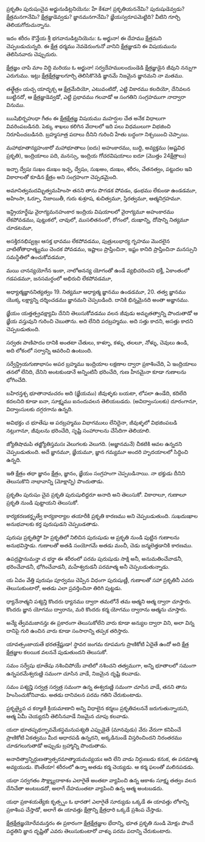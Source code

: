 ప్రకృతిం పురుషంచైవ
అర్జునుడిట్లనియెను: హే కేశవా! ప్రకృతియననేమి? పురుషుడెవ్వడు? క్షేత్రమనగానేమి? క్షేత్రజ్ఞుడెవ్వడు? జ్ఞానమనగానేమి? జ్ఞేయస్వరూపమెట్టిది? వీటిని గూర్చి తెలియగోరుచున్నాను.

ఇదం శరీరం కౌన్తేయ
శ్రీ భగవానుడిట్లనియెను: ఓ అర్జునా! ఈ దేహము క్షేత్రమని చెప్పబడుచున్నది. ఈ క్షేత్ర ధర్మము నెవడెరుంగునో వానిని క్షేత్రజ్ఞుడని ఈ విషయమును తెలిసినవారు చెప్పుదురు.

క్షేత్రజ్ఞం చాపి మాం విద్ధి
మరియు ఓ అర్జునా! సర్వదేహములందుండెడి క్షేత్రజ్ఞుడైన జీవుని నన్నుగా ఎరుగుము. ఇట్లు క్షేత్రక్షేత్రజ్ఞులగూర్చి తెలిసికొనెడి జ్ఞానమే నిజమైన జ్ఞానమని నా మతము.

తత్క్షేత్రం యచ్చ యాదృక్చ
ఆ క్షేత్రమేదియో, ఎటువంటిదో, ఎట్టి వికారము కలదియో, దేనివలన బుట్టినదో, ఆ క్షేత్రజ్ఞుడెవ్వడో, ఎట్టి ప్రభావము గలవాడో ఆ సంగతిని సంగ్రహముగా నాద్వారా వినుము.

ఋషిభిర్బహుధా గీతం
ఈ క్షేత్రక్షేత్రజ్ఞ విషయము మహర్షుల చేత అనేక విధాలుగా వివరింపబడినది. పెక్కు శాఖలు కలిగిన వేదాలలో ఇది పలు విధములుగా విభజించి నిరూపించబడినది. బ్రహ్మసూత్ర పదాలు దీనిని గురించి హేతు బద్ధంగా నిశ్చయించి చెప్పాయి.

మహాభూతాన్యహంకారో
మహాభూతాలు (ఐదు) అహంకారము, బుద్ధి, అవ్యక్తము (అష్టవిధ ప్రకృతి), ఇంద్రియాలు పది, మనస్సు, ఇంద్రియ గోచరవిషయాలు ఐదూ (మొత్తం 24క్షేత్రాలు) 

ఇచ్ఛా ద్వేషః సుఖం దుఃఖం
ఇచ్చ, ద్వేషం, సుఖఅం, దుఃఖం, శరీరం, చేతనత్వం, పట్టుదల ఇవి వికారాలతో కూడిన క్షేత్రం అని సంగ్రహంగా చెప్పడమైంది.

అమానిత్వమదమ్భిత్వమహింసా
తనని తాను పొగడక పోవడం, ఢంభము లేకుండా ఉండడమూ, అహింసా, ఓర్పూ, నిజాయితీ, గురు శుశ్రూష, శుచిత్వమూ, స్తిరత్వమూ, ఆత్మనిగ్రహమూ.

ఇన్ద్రియార్థేషు వైరాగ్యమనహంకార
ఇంద్రియ విషయాలలో వైరాగ్యమూ అహంకారము లేకపోవడము, పుట్టుకలో, చావులో, ముసలితనంలో, రోగంలో, దుఃఖాన్ని, దోషాన్ని నిత్యమూ చూడటమూ, 

అసక్తిరనభిష్వఙ్గః
ఆసక్త భావము లేకపోవడము, పుత్రులుభార్య గృహము మొదలైన వాటితోతాధాత్మ్యము చెందక పోవడము, ఇష్టాలు ప్రాప్తించినా, ఇష్టం కానిది ప్రాప్తించినా మనస్సుని సమస్థితిలో ఉంచుకోవడమూ, 

మయి చానన్యయోగేన
ఇంకా, నాలోఅనన్య యోగంతో ఉండే వ్యభిచరించని భక్తీ, ఏకాంతంలో గడపడమూ, జనసమర్ధంలో అభిరుచి లేకపోవడమూ, 

అధ్యాత్మజ్ఞాననిత్యత్వం
19. నిత్యమూ ఆధ్యాత్మ జ్ఞానము ఉండడమూ, 20. తత్వ జ్ఞానము యొక్క లక్ష్యాన్ని దర్శించడము జ్ఞానమని చెప్పబడింది. దానికి భిన్నమైనది అంతా అజ్ఞానము.

జ్ఞేయం యత్తత్ప్రవక్ష్యామి
దేనిని తెలుసుకోవడము వలన జీవుడు అమృతత్వాన్ని పొందుతాడో ఆ జ్ఞేయ వస్తువుని గురించి చెబుతాను. అది లేనిది పరబ్రహ్మము. అది సత్తు కాదని, అసత్తు కాదని చెప్పబడుతుంది.

సర్వతః పాణిపాదం
దానికి అంతటా చేతులు, కాళ్ళూ, కళ్ళు, తలలూ, నోళ్ళు, చెవులు ఉండి, అది లోకంలో సర్వాన్ని ఆవరించి ఉంటుంది.

సర్వేన్ద్రియగుణాభాసం
అపర బ్రహ్మము ఇంద్రియాల లక్షణాల ద్వారా ప్రకాశించేది, ఏ ఇంద్రియాలు తనలో లేనిది, దేనిని అంటకుండానే అన్నింటినీ భరించేది, గుణ హీనమైనా కూడా గుణాలను భోగించేది.

బహిరన్తశ్చ భూతానామచరం
అది (జ్ఞేయము) జీవుళ్ళకు బయటా, లోపలా ఉండేది, కదిలేది కదలనిది కూడా ఐనా, సూక్ష్మము ఐనందువలన తెలియబడదు. (అవిద్వాంసులకు) దూరంగానూ, విద్వాంసులకు దగ్గరగాను ఉన్నది.

అవిభక్తం చ భూతేషు
ఆ పరబ్రహ్మము విభాగములు లేనిదైనా, జీవుళ్ళలో విభజింపబడి నట్లుగానూ, జీవులను భరించేది, సృష్టి సంహారాలను చేసేదిగా తెలియాలి.

జ్యోతిషామపి తజ్జ్యోతిస్తమసః
వెలుగలకు వెలుగది. (అజ్ఞానమనే) చీకటికి ఆవల ఉన్నదని చెప్పబడుతుంది. అదే జ్ఞానమూ, జ్ఞేయమూ, జ్ఞాన గమ్యమూ అందరి హృదయాలలో సిద్ధించి ఉన్నది.

ఇతి క్షేత్రం తథా జ్ఞానం
క్షేత్రం, జ్ఞానం, జ్ఞేయం సంగ్రహంగా చెప్పబడినాయి. నా భక్తుడు దీనిని తెలుసుకొని నాభావాన్ని (మోక్షాన్ని) పొందుతాడు.

ప్రకృతిం పురుషం చైవ
ప్రకృతి పురుషులిద్దరూ అనాది అని తెలుసుకో. వికారాలూ, గుణాలూ ప్రకృతి నుండి పుట్టాయని తెలుసుకో.

కార్యకరణకర్తృత్వే
కార్యకార్యాల తయారీకి ప్రకృతి కారణము అని చెప్పబడుతుంది. సుఖదుఃఖాల అనుభవాలకు కర్త పురుషుడని చెప్పబడతాడు.

పురుషః ప్రకృతిస్థో హి
ప్రకృతిలో నిలిచిన పురుషుడు ఆ ప్రకృతి నుండి పుట్టిన గుణాలను అనుభవిస్తాడు. గుణాలతో అతడి సంయోగమే అతడు మంచీ, చెడు జన్మలెత్తడానికి కారణము.

ఉపద్రష్టానుమన్తా చ భర్తా
ఈ శరీరంలో పరమ పురుషుడు సాక్షి అనీ, అనుమతించేవాడనీ, భరించేవాడనీ, భోగించేవాడనీ, మహేశ్వరుడనీ పరమాత్మ అనీ చెప్పబడుతున్నాడు.

య ఏవం వేత్తి పురుషం
పూర్వము చెప్పిన విధంగా పురుషుణ్ణీ, గుణాలతో సహా ప్రకృతినీ ఎవరు తెలుసుకుంటారో, అతడు ఎలా ప్రవర్తించినా తిరిగి పుట్టడు.

ధ్యానేనాత్మని పశ్యన్తి
కొందరు ధ్యానము ద్వారా తమలోనే తమ ఆత్మని ఆత్మ ద్వారా చూస్తారు. కొందరు జ్ఞాన యోగము ద్వారాను, మరి కొందరు కర్మ యోగము ద్వారాను ఆత్మను చూస్తారు.

అన్యే త్వేవమజానన్తః
ఈ ప్రకారంగా తెలుసుకోలేని వారు కూడా అన్యుల ద్వారా విని, అలా విన్న దానిపై గురి ఉంచిన వారు కూడా సంసారాన్ని తప్పక తరిస్తారు.

యావత్సంజాయతే
భరతశ్రేష్టుడా! స్థావర జంగమ రూపమగు ప్రాణికోటి ఏదైతే ఉందో అది క్షేత్ర క్షేత్రజ్ఞుల కలయిక వలననే పుడుతుందని తెలుసుకో.

సమం సర్వేషు భూతేషు
నశించిపోయే వాటిలో నశించని తత్వముగా, అన్ని భూతాలలో సమంగా ఉన్నపరమేశ్వరుణ్ణి సమంగా చూసిన వాడే, నిజమైన దృష్టి కలవాడు.

సమం పశ్యన్హి సర్వత్ర
సర్వత్ర సమంగా ఉన్న ఈశ్వరుణ్ణి సమంగా చూసిన వాడే, తనని తాను హింసించుకోనివాడు. అతడు దానివలన పరమ గతిని చేరుకుంటాడు.

ప్రకృత్యైవ చ కర్మాణి క్రియమాణాని
అన్ని విధాలైన కర్మలు ప్రకృతివలననే జరుగుతున్నాయని, ఆత్మ ఏమీ చెయ్యదనీ తెలిసినవాడే నిజమైన చూపు కలవాడు.

యదా భూతపృథగ్భావమేకస్థమనుపశ్యతి
ఎప్పుడైతే (మానవుడు) వేరు వేరుగా కనిపించే ప్రాణికోటి ఏకత్వము మీద ఆధారపడి ఉన్నదని, అక్కడినుండే విస్తరించిందని నిరంతరము చూడగలుగుతాడో అప్పుడు బ్రహ్మాన్ని పొందుతాడు.

అనాదిత్వాన్నిర్గుణత్వాత్పరమాత్మాయమవ్యయః
ఆది లేని వాడు నిర్గుణుడు కనుక, ఈ పరమాత్మ అవ్యయుడు. కౌంతేయా! శరీరంలో ఉన్నా అతడు కర్మ చెయ్యడు. ఆ కర్మ ఫలంతో మలినపడడు.

యథా సర్వగతం సౌక్ష్మ్యాదాకాశం
ఎలాగైతే అంతటా వ్యాపించి ఉన్న ఆకాశం సూక్ష్మ తత్వం వలన దేనిచేతా అంటబడదో, అలాగే దేహమంతటా వ్యాపించి ఉన్న ఆత్మ అంటబడదు.

యథా ప్రకాశయత్యేకః కృత్స్నం
ఓ భారతా! ఎలాగైతే సూర్యుడు ఒక్కడే ఈ యావత్తు లోకాన్ని ప్రకాశింప చేస్తాడో, అలాగే ఈ యావత్తు క్షేత్రాన్ని క్షేత్రధారి ఒక్కడే ప్రశింప చేస్తాడు.

క్షేత్రక్షేత్రజ్ఞయోరేవమన్తరం
ఈ ప్రకారంగా క్షేత్రక్షేత్రజ్ఞుల భేదాన్ని, భూత ప్రకృతి నుండి మోక్షం పొందే పద్ధతిని జ్ఞాన దృష్టితో ఎవరు తెలుసుకుంటారో వాళ్ళు పరమ పదాన్ని చేరుకుంటారు.